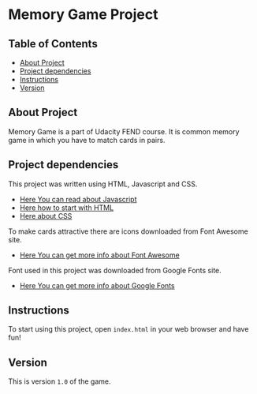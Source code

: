 # Memory Game Project

## Table of Contents

* [About Project](#about-project)
* [Project dependencies](#project-dependencies)
* [Instructions](#instructions)
* [Version](#version)

## About Project

Memory Game is a part of Udacity FEND course. It is common memory game in which you have to match cards in pairs.

## Project dependencies

This project was written using HTML, Javascript and CSS. 
* [Here You can read about Javascript](https://developer.mozilla.org/en-US/docs/Web/JavaScript)
* [Here how to start with HTML](https://developer.mozilla.org/en-US/docs/Learn/Getting_started_with_the_web/HTML_basics)
* [Here about CSS](https://developer.mozilla.org/en-US/docs/Web/CSS)

To make cards attractive there are icons downloaded from Font Awesome site.
* [Here You can get more info about Font Awesome](https://fontawesome.com/)

Font used in this project was downloaded from Google Fonts site.
* [Here You can get more info about Google Fonts](https://fonts.google.com/about)

## Instructions

To start using this project, open `index.html` in your web browser and have fun! 

## Version

This is version `1.0` of the game.
